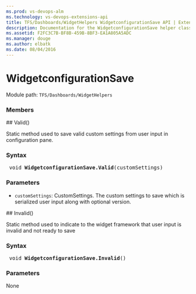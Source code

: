 ```yaml
---
ms.prod: vs-devops-alm
ms.technology: vs-devops-extensions-api
title: TFS/Dashboards/WidgetHelpers WidgetconfigurationSave API | Extensions for Visual Studio Team Services
description: Documentation for the WidgetconfigurationSave helper class.
ms.assetid: F2FC3C7B-BF8B-459B-8BF3-EA1A805A5ADC
ms.manager: douge
ms.author: elbatk
ms.date: 08/04/2016
---
```


# WidgetconfigurationSave

Module path: `TFS/Dashboards/WidgetHelpers`


### Members

<a name="Valid"/>
## Valid()

Static method used to save valid custom settings from user input in configuration pane.

### Syntax
<pre class='syntax'>
 void <b>WidgetconfigurationSave.Valid</b>(customSettings)
</pre>

### Parameters

* `customSettings`: CustomSettings. The custom settings to save which is serialized user input along with optional version.

<a name="Invalid"/>
## Invalid()

Static method used to indicate to the widget framework that user input is invalid and not ready to save

### Syntax
<pre class='syntax'>
 void <b>WidgetconfigurationSave.Invalid</b>()
</pre>

### Parameters
None